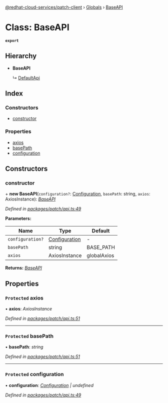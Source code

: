 [@redhat-cloud-services/patch-client](../README.md) › [Globals](../globals.md) › [BaseAPI](baseapi.md)

# Class: BaseAPI

**`export`** 

## Hierarchy

* **BaseAPI**

  ↳ [DefaultApi](defaultapi.md)

## Index

### Constructors

* [constructor](baseapi.md#constructor)

### Properties

* [axios](baseapi.md#protected-axios)
* [basePath](baseapi.md#protected-basepath)
* [configuration](baseapi.md#protected-configuration)

## Constructors

###  constructor

\+ **new BaseAPI**(`configuration?`: [Configuration](configuration.md), `basePath`: string, `axios`: AxiosInstance): *[BaseAPI](baseapi.md)*

*Defined in [packages/patch/api.ts:49](https://github.com/jiridostal/javascript-clients/blob/142d57b/packages/patch/api.ts#L49)*

**Parameters:**

Name | Type | Default |
------ | ------ | ------ |
`configuration?` | [Configuration](configuration.md) | - |
`basePath` | string | BASE_PATH |
`axios` | AxiosInstance | globalAxios |

**Returns:** *[BaseAPI](baseapi.md)*

## Properties

### `Protected` axios

• **axios**: *AxiosInstance*

*Defined in [packages/patch/api.ts:51](https://github.com/jiridostal/javascript-clients/blob/142d57b/packages/patch/api.ts#L51)*

___

### `Protected` basePath

• **basePath**: *string*

*Defined in [packages/patch/api.ts:51](https://github.com/jiridostal/javascript-clients/blob/142d57b/packages/patch/api.ts#L51)*

___

### `Protected` configuration

• **configuration**: *[Configuration](configuration.md) | undefined*

*Defined in [packages/patch/api.ts:49](https://github.com/jiridostal/javascript-clients/blob/142d57b/packages/patch/api.ts#L49)*

